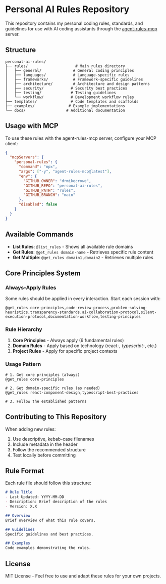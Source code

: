 # Personal AI Rules Repository

This repository contains my personal coding rules, standards, and guidelines for use with AI coding assistants through the [agent-rules-mcp](https://github.com/4regab/agent-rules-mcp) server.

## Structure

```
personal-ai-rules/
├── rules/                     # Main rules directory
│   ├── general/              # General coding principles
│   ├── languages/            # Language-specific rules
│   ├── frameworks/           # Framework-specific guidelines
│   ├── architecture/         # Architecture and design patterns
│   ├── security/            # Security best practices
│   ├── testing/             # Testing guidelines
│   └── workflow/            # Development workflow rules
├── templates/               # Code templates and scaffolds
├── examples/               # Example implementations
└── docs/                  # Additional documentation
```

## Usage with MCP

To use these rules with the agent-rules-mcp server, configure your MCP client:

```json
{
  "mcpServers": {
    "personal-rules": {
      "command": "npx",
      "args": ["-y", "agent-rules-mcp@latest"],
      "env": {
        "GITHUB_OWNER": "drmikecrowe",
        "GITHUB_REPO": "personal-ai-rules",
        "GITHUB_PATH": "rules",
        "GITHUB_BRANCH": "main"
      },
      "disabled": false
    }
  }
}
```

## Available Commands

- **List Rules**: `@list_rules` - Shows all available rule domains
- **Get Rules**: `@get_rules domain-name` - Retrieves specific rule content
- **Get Multiple**: `@get_rules domain1,domain2` - Retrieves multiple rules

## Core Principles System

### Always-Apply Rules
Some rules should be applied in every interaction. Start each session with:

```
@get_rules core-principles,code-review-process,problem-solving-heuristics,transparency-standards,ai-collaboration-protocol,silent-execution-protocol,documentation-workflow,testing-principles
```

### Rule Hierarchy
1. **Core Principles** - Always apply (6 fundamental rules)
2. **Domain Rules** - Apply based on technology (react-*, typescript-*, etc.)
3. **Project Rules** - Apply for specific project contexts

### Usage Pattern
```
# 1. Get core principles (always)
@get_rules core-principles

# 2. Get domain-specific rules (as needed)
@get_rules react-component-design,typescript-best-practices

# 3. Follow the established patterns
```

## Contributing to This Repository

When adding new rules:

1. Use descriptive, kebab-case filenames
2. Include metadata in the header
3. Follow the recommended structure
4. Test locally before committing

## Rule Format

Each rule file should follow this structure:

```markdown
# Rule Title
- Last Updated: YYYY-MM-DD
- Description: Brief description of the rules
- Version: X.X

## Overview
Brief overview of what this rule covers.

## Guidelines
Specific guidelines and best practices.

## Examples
Code examples demonstrating the rules.
```

## License

MIT License - Feel free to use and adapt these rules for your own projects.
